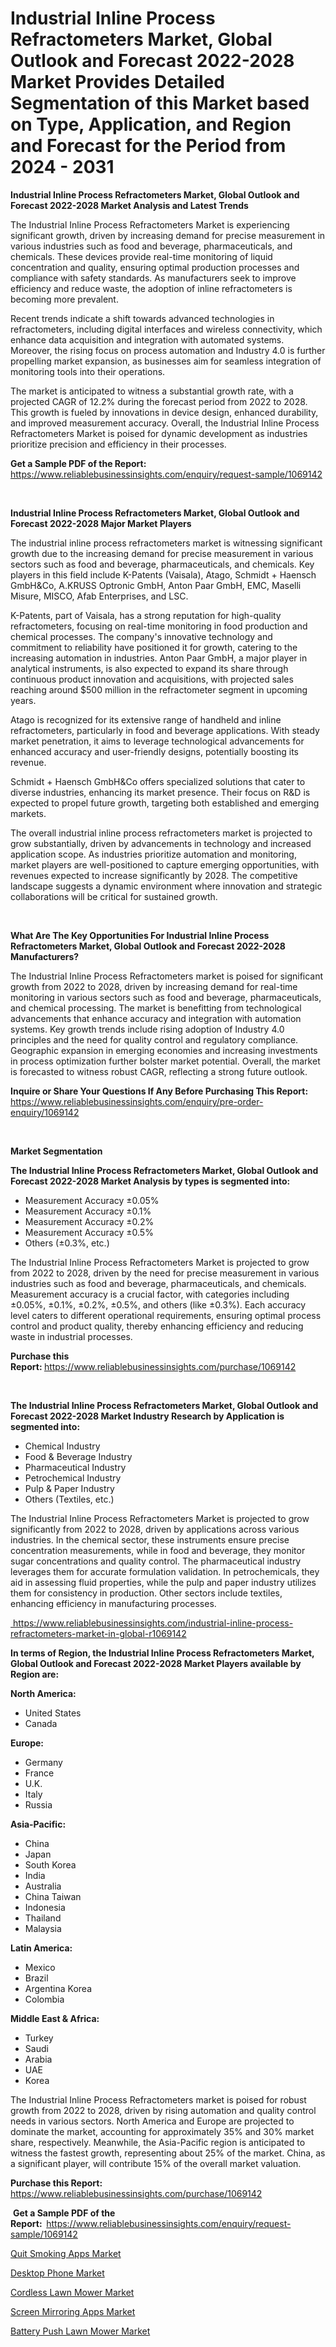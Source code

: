 <p><h1>Industrial Inline Process Refractometers Market, Global Outlook and Forecast 2022-2028 Market Provides Detailed Segmentation of this Market based on Type, Application, and Region and Forecast for the Period from 2024 - 2031</h1></p><p><strong>Industrial Inline Process Refractometers Market, Global Outlook and Forecast 2022-2028 Market Analysis and Latest Trends</strong></p>
<p><p>The Industrial Inline Process Refractometers Market is experiencing significant growth, driven by increasing demand for precise measurement in various industries such as food and beverage, pharmaceuticals, and chemicals. These devices provide real-time monitoring of liquid concentration and quality, ensuring optimal production processes and compliance with safety standards. As manufacturers seek to improve efficiency and reduce waste, the adoption of inline refractometers is becoming more prevalent.</p><p>Recent trends indicate a shift towards advanced technologies in refractometers, including digital interfaces and wireless connectivity, which enhance data acquisition and integration with automated systems. Moreover, the rising focus on process automation and Industry 4.0 is further propelling market expansion, as businesses aim for seamless integration of monitoring tools into their operations.</p><p>The market is anticipated to witness a substantial growth rate, with a projected CAGR of 12.2% during the forecast period from 2022 to 2028. This growth is fueled by innovations in device design, enhanced durability, and improved measurement accuracy. Overall, the Industrial Inline Process Refractometers Market is poised for dynamic development as industries prioritize precision and efficiency in their processes.</p></p>
<p><strong>Get a Sample PDF of the Report:&nbsp;</strong> <a href="https://www.reliablebusinessinsights.com/enquiry/request-sample/1069142?utm_campaign=39&utm_medium=2&utm_source=Github&utm_content=ia&utm_term=17112024&utm_id=industrial-inline-process-refractometers-market-global-outlook-and-forecast-2022-2028">https://www.reliablebusinessinsights.com/enquiry/request-sample/1069142</a></p>
<p>&nbsp;</p>
<p><strong>Industrial Inline Process Refractometers Market, Global Outlook and Forecast 2022-2028 Major Market Players</strong></p>
<p><p>The industrial inline process refractometers market is witnessing significant growth due to the increasing demand for precise measurement in various sectors such as food and beverage, pharmaceuticals, and chemicals. Key players in this field include K-Patents (Vaisala), Atago, Schmidt + Haensch GmbH&Co, A.KRUSS Optronic GmbH, Anton Paar GmbH, EMC, Maselli Misure, MISCO, Afab Enterprises, and LSC.</p><p>K-Patents, part of Vaisala, has a strong reputation for high-quality refractometers, focusing on real-time monitoring in food production and chemical processes. The company's innovative technology and commitment to reliability have positioned it for growth, catering to the increasing automation in industries. Anton Paar GmbH, a major player in analytical instruments, is also expected to expand its share through continuous product innovation and acquisitions, with projected sales reaching around $500 million in the refractometer segment in upcoming years.</p><p>Atago is recognized for its extensive range of handheld and inline refractometers, particularly in food and beverage applications. With steady market penetration, it aims to leverage technological advancements for enhanced accuracy and user-friendly designs, potentially boosting its revenue.</p><p>Schmidt + Haensch GmbH&Co offers specialized solutions that cater to diverse industries, enhancing its market presence. Their focus on R&D is expected to propel future growth, targeting both established and emerging markets.</p><p>The overall industrial inline process refractometers market is projected to grow substantially, driven by advancements in technology and increased application scope. As industries prioritize automation and monitoring, market players are well-positioned to capture emerging opportunities, with revenues expected to increase significantly by 2028. The competitive landscape suggests a dynamic environment where innovation and strategic collaborations will be critical for sustained growth.</p></p>
<p>&nbsp;</p>
<p><strong>What Are The Key Opportunities For Industrial Inline Process Refractometers Market, Global Outlook and Forecast 2022-2028 Manufacturers?</strong></p>
<p><p>The Industrial Inline Process Refractometers market is poised for significant growth from 2022 to 2028, driven by increasing demand for real-time monitoring in various sectors such as food and beverage, pharmaceuticals, and chemical processing. The market is benefitting from technological advancements that enhance accuracy and integration with automation systems. Key growth trends include rising adoption of Industry 4.0 principles and the need for quality control and regulatory compliance. Geographic expansion in emerging economies and increasing investments in process optimization further bolster market potential. Overall, the market is forecasted to witness robust CAGR, reflecting a strong future outlook.</p></p>
<p><strong>Inquire or Share Your Questions If Any Before Purchasing This Report:</strong> <a href="https://www.reliablebusinessinsights.com/enquiry/pre-order-enquiry/1069142?utm_campaign=39&utm_medium=2&utm_source=Github&utm_content=ia&utm_term=17112024&utm_id=industrial-inline-process-refractometers-market-global-outlook-and-forecast-2022-2028">https://www.reliablebusinessinsights.com/enquiry/pre-order-enquiry/1069142</a></p>
<p>&nbsp;</p>
<p><strong>Market Segmentation</strong></p>
<p><strong>The Industrial Inline Process Refractometers Market, Global Outlook and Forecast 2022-2028 Market Analysis by types is segmented into:</strong></p>
<p><ul><li>Measurement Accuracy ±0.05%</li><li>Measurement Accuracy ±0.1%</li><li>Measurement Accuracy ±0.2%</li><li>Measurement Accuracy ±0.5%</li><li>Others (±0.3%, etc.)</li></ul></p>
<p><p>The Industrial Inline Process Refractometers Market is projected to grow from 2022 to 2028, driven by the need for precise measurement in various industries such as food and beverage, pharmaceuticals, and chemicals. Measurement accuracy is a crucial factor, with categories including ±0.05%, ±0.1%, ±0.2%, ±0.5%, and others (like ±0.3%). Each accuracy level caters to different operational requirements, ensuring optimal process control and product quality, thereby enhancing efficiency and reducing waste in industrial processes.</p></p>
<p><strong>Purchase this Report:&nbsp;</strong><a href="https://www.reliablebusinessinsights.com/purchase/1069142?utm_campaign=39&utm_medium=2&utm_source=Github&utm_content=ia&utm_term=17112024&utm_id=industrial-inline-process-refractometers-market-global-outlook-and-forecast-2022-2028">https://www.reliablebusinessinsights.com/purchase/1069142</a></p>
<p>&nbsp;</p>
<p><strong>The Industrial Inline Process Refractometers Market, Global Outlook and Forecast 2022-2028 Market Industry Research by Application is segmented into:</strong></p>
<p><ul><li>Chemical Industry</li><li>Food & Beverage Industry</li><li>Pharmaceutical Industry</li><li>Petrochemical Industry</li><li>Pulp & Paper Industry</li><li>Others (Textiles, etc.)</li></ul></p>
<p><p>The Industrial Inline Process Refractometers Market is projected to grow significantly from 2022 to 2028, driven by applications across various industries. In the chemical sector, these instruments ensure precise concentration measurements, while in food and beverage, they monitor sugar concentrations and quality control. The pharmaceutical industry leverages them for accurate formulation validation. In petrochemicals, they aid in assessing fluid properties, while the pulp and paper industry utilizes them for consistency in production. Other sectors include textiles, enhancing efficiency in manufacturing processes.</p></p>
<p><a href="https://www.reliablebusinessinsights.com/industrial-inline-process-refractometers-market-in-global-r1069142?utm_campaign=39&utm_medium=2&utm_source=Github&utm_content=ia&utm_term=17112024&utm_id=industrial-inline-process-refractometers-market-global-outlook-and-forecast-2022-2028">&nbsp;https://www.reliablebusinessinsights.com/industrial-inline-process-refractometers-market-in-global-r1069142</a></p>
<p><strong>In terms of Region, the Industrial Inline Process Refractometers Market, Global Outlook and Forecast 2022-2028 Market Players available by Region are:</strong></p>
<p>
    <p> <strong> North America: </strong>
        <ul>
            <li>United States</li>
            <li>Canada</li>
        </ul>
        </p> 
    <p> <strong> Europe: </strong>
        <ul>
            <li>Germany</li>
            <li>France</li>
            <li>U.K.</li>
            <li>Italy</li>
            <li>Russia</li>
        </ul>
        </p> 
    <p> <strong> Asia-Pacific: </strong>
        <ul>
            <li>China</li>
            <li>Japan</li>
            <li>South Korea</li>
            <li>India</li>
            <li>Australia</li>
            <li>China Taiwan</li>
            <li>Indonesia</li>
            <li>Thailand</li>
            <li>Malaysia</li>
        </ul>
        </p> 
    <p> <strong> Latin America: </strong>
        <ul>
            <li>Mexico</li>
            <li>Brazil</li>
            <li>Argentina Korea</li>
            <li>Colombia</li>
        </ul>
        </p> 
    <p> <strong> Middle East & Africa: </strong>
        <ul>
            <li>Turkey</li>
            <li>Saudi</li>
            <li>Arabia</li>
            <li>UAE</li>
            <li>Korea</li>
        </ul>
    </p>
    </p>
<p><p>The Industrial Inline Process Refractometers market is poised for robust growth from 2022 to 2028, driven by rising automation and quality control needs in various sectors. North America and Europe are projected to dominate the market, accounting for approximately 35% and 30% market share, respectively. Meanwhile, the Asia-Pacific region is anticipated to witness the fastest growth, representing about 25% of the market. China, as a significant player, will contribute 15% of the overall market valuation.</p></p>
<p><strong>Purchase this Report: </strong><a href="https://www.reliablebusinessinsights.com/purchase/1069142?utm_campaign=39&utm_medium=2&utm_source=Github&utm_content=ia&utm_term=17112024&utm_id=industrial-inline-process-refractometers-market-global-outlook-and-forecast-2022-2028">https://www.reliablebusinessinsights.com/purchase/1069142</a></p>
<p>&nbsp;<strong>Get a Sample PDF of the Report:&nbsp;&nbsp;</strong><a href="https://www.reliablebusinessinsights.com/enquiry/request-sample/1069142?utm_campaign=39&utm_medium=2&utm_source=Github&utm_content=ia&utm_term=17112024&utm_id=industrial-inline-process-refractometers-market-global-outlook-and-forecast-2022-2028">https://www.reliablebusinessinsights.com/enquiry/request-sample/1069142</a></p>
<p><strong></strong></p>
<p><p><a href="https://issuu.com/reportprime-2/docs/quit-smoking-apps-market-size-2030._ba526a58099d30?utm_campaign=39&utm_medium=2&utm_source=Github&utm_content=ia&utm_term=17112024&utm_id=industrial-inline-process-refractometers-market-global-outlook-and-forecast-2022-2028">Quit Smoking Apps Market</a></p><p><a href="https://www.linkedin.com/pulse/market-forecasting-change-global-desktop-phone-dynamics-1fivf?utm_campaign=39&utm_medium=2&utm_source=Github&utm_content=ia&utm_term=17112024&utm_id=industrial-inline-process-refractometers-market-global-outlook-and-forecast-2022-2028">Desktop Phone Market</a></p><p><a href="https://www.linkedin.com/pulse/cordless-lawn-mower-market-size-type-product-global-industry-ppple?utm_campaign=39&utm_medium=2&utm_source=Github&utm_content=ia&utm_term=17112024&utm_id=industrial-inline-process-refractometers-market-global-outlook-and-forecast-2022-2028">Cordless Lawn Mower Market</a></p><p><a href="https://issuu.com/reportprime-2/docs/screen-mirroring-apps-market-size-2_4cdbc88d8a0fdb?utm_campaign=39&utm_medium=2&utm_source=Github&utm_content=ia&utm_term=17112024&utm_id=industrial-inline-process-refractometers-market-global-outlook-and-forecast-2022-2028">Screen Mirroring Apps Market</a></p><p><a href="https://www.linkedin.com/pulse/battery-push-lawn-mower-industry-sector-market-dynamics-sml8e?utm_campaign=39&utm_medium=2&utm_source=Github&utm_content=ia&utm_term=17112024&utm_id=industrial-inline-process-refractometers-market-global-outlook-and-forecast-2022-2028">Battery Push Lawn Mower Market</a></p></p>